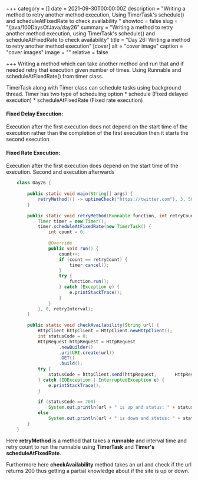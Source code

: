+++
category = []
date = 2021-09-30T00:00:00Z
description = "Writing a method to retry another method execution, Using TimerTask's schedule() and scheduleAtFixedRate to check availability "
showtoc = false
slug = "/java/100DaysOfJava/day26"
summary = "Writing a method to retry another method execution, using TimerTask's schedule() and scheduleAtFixedRate to check availability"
title = "Day 26: Writing a method to retry another method execution"
[cover]
alt = "cover image"
caption = "cover images"
image = ""
relative = false

+++
Writing a method which can take another method and run that and if needed
retry that execution given number of times. Using Runnable and scheduleAtFixedRate()
from timer class.

TimerTask along with Timer class can schedule tasks using background thread. Timer has two type of scheduling option
\* schedule (Fixed delayed execution)
\* scheduleAtFixedRate (Fixed rate execution)

#### Fixed Delay Execution:

Execution after the first execution does not depend on the start time of the execution rather than the completion of the first execution then it starts the second execution

#### Fixed Rate Execution:

Execution after the first execution does depend on the start time of the execution. Second and execution afterwards

```java
	class Day26 {
    
        public static void main(String[] args) {
            retryMethod(() -> uptimeCheck("https://twitter.com"), 3, 5000L);                           
        }
    
        public static void retryMethod(Runnable function, int retryCount, long retryInterval) {
            Timer timer = new Timer();
            timer.scheduleAtFixedRate(new TimerTask() {
                int count = 0;
    
                @Override
                public void run() {
                    count++;
                    if (count == retryCount) {
                        timer.cancel();
                    }
                    try {
                        function.run();
                    } catch (Exception e) {
                        e.printStackTrace();
                    }
                }
            }, 0, retryInterval);
        }
    
        public static void checkAvailability(String url) {
            HttpClient httpClient = HttpClient.newHttpClient();
            int statusCode = 0;
            HttpRequest httpRequest = HttpRequest
                    .newBuilder()
                    .uri(URI.create(url))
                    .GET()
                    .build();
            try {
                statusCode = httpClient.send(httpRequest, 		HttpResponse.BodyHandlers.ofString()).statusCode();
            } catch (IOException | InterruptedException e) {
                e.printStackTrace();
            }
    
            if (statusCode == 200)
                System.out.println(url + " is up and status: " + statusCode);
            else
                System.out.println(url + " is down and status: " + statusCode);
        }
    }
```

Here **retryMethod** is a method that takes a **runnable** and interval time and retry count to run the runnable using **TimerTask** and **Timer's** **scheduleAtFixedRate**.

Furthermore here **checkAvailability** method takes an url and check if the url returns 200 thus getting a partial knowledge about if the site is up or down.